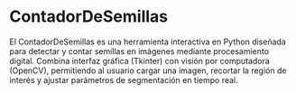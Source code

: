 # ContadorDeSemillas
El ContadorDeSemillas es una herramienta interactiva en Python diseñada para detectar y contar semillas en imágenes mediante procesamiento digital. Combina interfaz gráfica (Tkinter) con visión por computadora (OpenCV), permitiendo al usuario cargar una imagen, recortar la región de interés y ajustar parámetros de segmentación en tiempo real.

